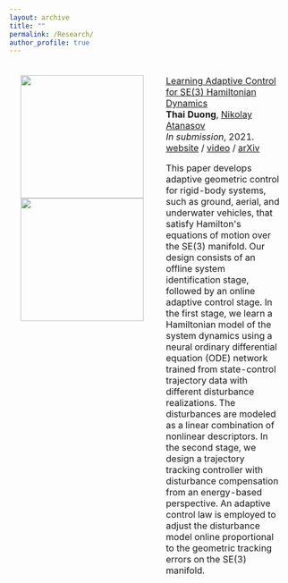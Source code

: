 ```yaml
---
layout: archive
title: ""
permalink: /Research/
author_profile: true
---
```

<table style="width:100%;border:0px;border-spacing:0px;border-collapse:separate;margin-right:auto;margin-left:auto;"><tbody>
     <td style="padding:20px;width:30%;vertical-align:top">
      <img src='images/hamadapt/gif/quadrotor/32/video_exp1_adaptive32.gif' width="220">
       <br>
         <img src='images/hamadapt/gif/quadrotor/32/exp1_adaptive_3d.gif' width="220">
    </td>
    <td style="padding:20px;width:80%;vertical-align:middle">
      <a href="https://thaipduong.github.io/hamadapt/">
          <papertitle>Learning Adaptive Control for SE(3) Hamiltonian Dynamics</papertitle>
      </a>
      <br>
      <strong>Thai Duong</strong>,
      <a href="https://natanaso.github.io/">Nikolay Atanasov</a>
      <br>
      <em>In submission</em>, 2021.
      <br>
      <a href="https://thaipduong.github.io/hamadapt/">website</a> /
      <a href="https://thaipduong.github.io/hamadapt/">video</a> /
      <a href="https://arxiv.org/pdf/2109.09974.pdf">arXiv</a>
      <p></p>
      <p>This paper develops adaptive geometric control for rigid-body systems, such as ground, aerial, and underwater vehicles, that satisfy Hamilton's equations of motion over           the SE(3) manifold. Our design consists of an offline system identification stage, followed by an online adaptive control stage. In the first stage, we learn a                   Hamiltonian model of the system dynamics using a neural ordinary differential equation (ODE) network trained from state-control trajectory data with different                    disturbance realizations. The disturbances are modeled as a linear combination of nonlinear descriptors. In the second stage, we design a trajectory tracking                   controller with disturbance compensation from an energy-based perspective. An adaptive control law is employed to adjust the disturbance model online proportional to             the geometric tracking errors on the SE(3) manifold.</p>
    </td>
  </tr>

</tbody></table>

